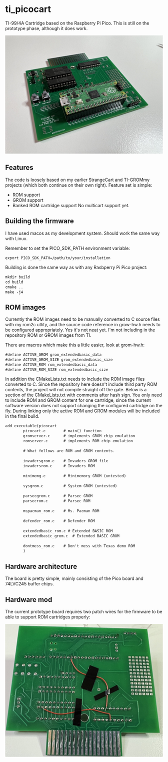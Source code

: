 # ti_picocart
TI-99/4A Cartridge based on the Raspberry Pi Pico. This is still on the prototype phase, although it does work.

![picocart picture](pictures/IMG_7161%20Large.jpeg)

## Features
The code is loosely based on my earlier StrangeCart and TI-GROMmy projects (which both continue on their own right).
Feature set is simple:
- ROM support
- GROM support
- Banked ROM cartridge support
No multicart support yet.

## Building the firmware
I have used macos as my development system. Should work the same way with Linux.

Remember to set the PICO_SDK_PATH environment variable: 
```
export PICO_SDK_PATH=/path/to/your/installation
```

Building is done the same way as with any Rasbperry Pi Pico project:

```
mkdir build
cd build
cmake ..
make -j4
```


## ROM images
Currently the ROM images need to be manually converted to C source files with my rom2c utlity, and the source code reference in grow-hw.h needs to be configured appropriately. Yes it's not neat yet. I'm not including in the repository ROM or GROM images from TI.

There are macros which make this a little easier, look at grom-hw.h:
```
#define ACTIVE_GROM grom_extendedbasic_data
#define ACTIVE_GROM_SIZE grom_extendedbasic_size
#define ACTIVE_ROM rom_extendedbasic_data
#define ACTIVE_ROM_SIZE	rom_extendedbasic_size
```

In addition the CMakeLists.txt needs to include the ROM image files converted to C. Since the repository here doesn't include third party ROM contents, the project will not compile straight off the gate. Below is a section of the CMakeLists.txt with comments after hash sign. You only need to include ROM and GROM content for one cartridge, since the current software version does not support changing the configured cartridge on the fly. During linking only the active ROM and GROM modules will be included in the final build.
```
add_executable(picocart
        picocart.c        # main() function
        gromserver.c      # implements GROM chip emulation
        romserver.c       # implements ROM chip emulation
        
        # What follows are ROM and GROM contents.
        
        invadersgrom.c    # Invaders GROM file 
        invadersrom.c     # Invaders ROM
        
        minimemg.c        # Minimemory GROM (untested)
        
        sysgrom.c         # System GROM (untested)
        
        parsecgrom.c      # Parsec GROM
        parsecrom.c       # Parsec ROM
        
        mspacman_rom.c    # Ms. Pacman ROM
        
        defender_rom.c    # Defender ROM
        
        extendedbasic_rom.c # Extended BASIC ROM
        extendedbasic_grom.c  # Extended BASIC GROM
        
        dontmess_rom.c    # Don't mess with Texas demo ROM
        )
```

## Hardware architecture
The board is pretty simple, mainly consisting of the Pico board and 74LVC245 buffer chips.

## Hardware mod
The current prototype board requires two patch wires for the firmware to be able to support ROM cartridges properly:

![Patch wires](pictures/IMG_7199%20Large.jpeg)

